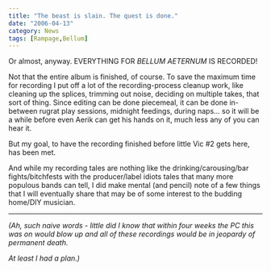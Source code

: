 ```yaml
---
title: "The beast is slain. The quest is done."
date: "2006-04-13"
category: News
tags: [Rampage,Bellum]
---
```


Or almost, anyway. EVERYTHING FOR *BELLUM AETERNUM* IS RECORDED!

Not that the entire album is finished, of course. To save the maximum time for recording I put off a lot of the recording-process cleanup work, like cleaning up the splices, trimming out noise, deciding on multiple takes, that sort of thing. Since editing can be done piecemeal, it can be done in-between rugrat play sessions, midnight feedings, during naps... so it will be a while before even Aerik can get his hands on it, much less any of you can hear it.

But my goal, to have the recording finished before little Vic #2 gets here, has been met.

And while my recording tales are nothing like the drinking/carousing/bar fights/bitchfests with the producer/label idiots tales that many more populous bands can tell, I did make mental (and pencil) note of a few things that I will eventually share that may be of some interest to the budding home/DIY musician.

***

*(Ah, such naive words - little did I know that within four weeks the PC this was on would blow up and all of these recordings would be in jeopardy of permanent death.*

*At least I had a plan.)*
